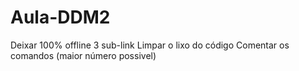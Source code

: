 # Aula-DDM2

Deixar 100% offline
3 sub-link
Limpar o lixo do código
Comentar os comandos (maior número possivel)
